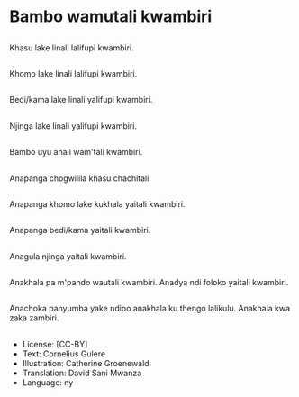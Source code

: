 # Bambo wamutali kwambiri

##
Khasu lake linali lalifupi kwambiri.

##
Khomo lake linali lalifupi kwambiri.

##
Bedi/kama lake linali yalifupi kwambiri.

##
Njinga lake linali yalifupi kwambiri.

##
Bambo uyu anali wam'tali kwambiri.

##
Anapanga chogwilila khasu chachitali.

##
Anapanga khomo lake kukhala yaitali kwambiri.

##
Anapanga bedi/kama yaitali kwambiri.

##
Anagula njinga yaitali kwambiri.

##
Anakhala pa m'pando wautali kwambiri. Anadya ndi foloko yaitali kwambiri.

##
Anachoka panyumba yake ndipo anakhala ku thengo lalikulu. Anakhala kwa zaka zambiri.

##
* License: [CC-BY]
* Text: Cornelius Gulere
* Illustration: Catherine Groenewald
* Translation: David Sani Mwanza
* Language: ny
